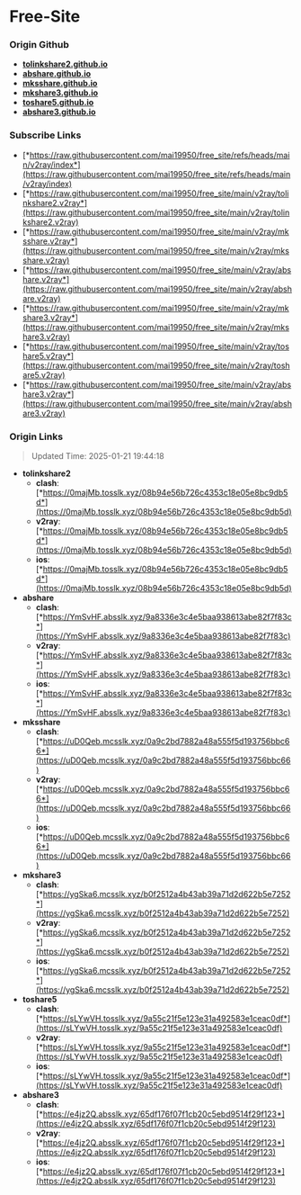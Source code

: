 # Free-Site

### Origin Github

- [**tolinkshare2.github.io**](https://github.com/tolinkshare2/tolinkshare2.github.io)
- [**abshare.github.io**](https://github.com/abshare/abshare.github.io)
- [**mksshare.github.io**](https://github.com/mksshare/mksshare.github.io)
- [**mkshare3.github.io**](https://github.com/mkshare3/mkshare3.github.io)
- [**toshare5.github.io**](https://github.com/toshare5/toshare5.github.io)
- [**abshare3.github.io**](https://github.com/abshare3/abshare3.github.io)

### Subscribe Links

- [*https://raw.githubusercontent.com/mai19950/free_site/refs/heads/main/v2ray/index*](https://raw.githubusercontent.com/mai19950/free_site/refs/heads/main/v2ray/index)
- [*https://raw.githubusercontent.com/mai19950/free_site/main/v2ray/tolinkshare2.v2ray*](https://raw.githubusercontent.com/mai19950/free_site/main/v2ray/tolinkshare2.v2ray)
- [*https://raw.githubusercontent.com/mai19950/free_site/main/v2ray/mksshare.v2ray*](https://raw.githubusercontent.com/mai19950/free_site/main/v2ray/mksshare.v2ray)
- [*https://raw.githubusercontent.com/mai19950/free_site/main/v2ray/abshare.v2ray*](https://raw.githubusercontent.com/mai19950/free_site/main/v2ray/abshare.v2ray)
- [*https://raw.githubusercontent.com/mai19950/free_site/main/v2ray/mkshare3.v2ray*](https://raw.githubusercontent.com/mai19950/free_site/main/v2ray/mkshare3.v2ray)
- [*https://raw.githubusercontent.com/mai19950/free_site/main/v2ray/toshare5.v2ray*](https://raw.githubusercontent.com/mai19950/free_site/main/v2ray/toshare5.v2ray)
- [*https://raw.githubusercontent.com/mai19950/free_site/main/v2ray/abshare3.v2ray*](https://raw.githubusercontent.com/mai19950/free_site/main/v2ray/abshare3.v2ray)

### Origin Links

> Updated Time: 2025-01-21 19:44:18

- **tolinkshare2**
  - **clash**: [*https://0majMb.tosslk.xyz/08b94e56b726c4353c18e05e8bc9db5d*](https://0majMb.tosslk.xyz/08b94e56b726c4353c18e05e8bc9db5d)
  - **v2ray**: [*https://0majMb.tosslk.xyz/08b94e56b726c4353c18e05e8bc9db5d*](https://0majMb.tosslk.xyz/08b94e56b726c4353c18e05e8bc9db5d)
  - **ios**: [*https://0majMb.tosslk.xyz/08b94e56b726c4353c18e05e8bc9db5d*](https://0majMb.tosslk.xyz/08b94e56b726c4353c18e05e8bc9db5d)
- **abshare**
  - **clash**: [*https://YmSvHF.absslk.xyz/9a8336e3c4e5baa938613abe82f7f83c*](https://YmSvHF.absslk.xyz/9a8336e3c4e5baa938613abe82f7f83c)
  - **v2ray**: [*https://YmSvHF.absslk.xyz/9a8336e3c4e5baa938613abe82f7f83c*](https://YmSvHF.absslk.xyz/9a8336e3c4e5baa938613abe82f7f83c)
  - **ios**: [*https://YmSvHF.absslk.xyz/9a8336e3c4e5baa938613abe82f7f83c*](https://YmSvHF.absslk.xyz/9a8336e3c4e5baa938613abe82f7f83c)
- **mksshare**
  - **clash**: [*https://uD0Qeb.mcsslk.xyz/0a9c2bd7882a48a555f5d193756bbc66*](https://uD0Qeb.mcsslk.xyz/0a9c2bd7882a48a555f5d193756bbc66)
  - **v2ray**: [*https://uD0Qeb.mcsslk.xyz/0a9c2bd7882a48a555f5d193756bbc66*](https://uD0Qeb.mcsslk.xyz/0a9c2bd7882a48a555f5d193756bbc66)
  - **ios**: [*https://uD0Qeb.mcsslk.xyz/0a9c2bd7882a48a555f5d193756bbc66*](https://uD0Qeb.mcsslk.xyz/0a9c2bd7882a48a555f5d193756bbc66)
- **mkshare3**
  - **clash**: [*https://ygSka6.mcsslk.xyz/b0f2512a4b43ab39a71d2d622b5e7252*](https://ygSka6.mcsslk.xyz/b0f2512a4b43ab39a71d2d622b5e7252)
  - **v2ray**: [*https://ygSka6.mcsslk.xyz/b0f2512a4b43ab39a71d2d622b5e7252*](https://ygSka6.mcsslk.xyz/b0f2512a4b43ab39a71d2d622b5e7252)
  - **ios**: [*https://ygSka6.mcsslk.xyz/b0f2512a4b43ab39a71d2d622b5e7252*](https://ygSka6.mcsslk.xyz/b0f2512a4b43ab39a71d2d622b5e7252)
- **toshare5**
  - **clash**: [*https://sLYwVH.tosslk.xyz/9a55c21f5e123e31a492583e1ceac0df*](https://sLYwVH.tosslk.xyz/9a55c21f5e123e31a492583e1ceac0df)
  - **v2ray**: [*https://sLYwVH.tosslk.xyz/9a55c21f5e123e31a492583e1ceac0df*](https://sLYwVH.tosslk.xyz/9a55c21f5e123e31a492583e1ceac0df)
  - **ios**: [*https://sLYwVH.tosslk.xyz/9a55c21f5e123e31a492583e1ceac0df*](https://sLYwVH.tosslk.xyz/9a55c21f5e123e31a492583e1ceac0df)
- **abshare3**
  - **clash**: [*https://e4jz2Q.absslk.xyz/65df176f07f1cb20c5ebd9514f29f123*](https://e4jz2Q.absslk.xyz/65df176f07f1cb20c5ebd9514f29f123)
  - **v2ray**: [*https://e4jz2Q.absslk.xyz/65df176f07f1cb20c5ebd9514f29f123*](https://e4jz2Q.absslk.xyz/65df176f07f1cb20c5ebd9514f29f123)
  - **ios**: [*https://e4jz2Q.absslk.xyz/65df176f07f1cb20c5ebd9514f29f123*](https://e4jz2Q.absslk.xyz/65df176f07f1cb20c5ebd9514f29f123)
